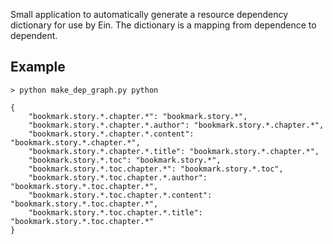 Small application to automatically generate a resource dependency dictionary for use by Ein. The dictionary is a mapping from dependence to dependent.

## Example

```
> python make_dep_graph.py python

{
    "bookmark.story.*.chapter.*": "bookmark.story.*",
    "bookmark.story.*.chapter.*.author": "bookmark.story.*.chapter.*",
    "bookmark.story.*.chapter.*.content": "bookmark.story.*.chapter.*",
    "bookmark.story.*.chapter.*.title": "bookmark.story.*.chapter.*",
    "bookmark.story.*.toc": "bookmark.story.*",
    "bookmark.story.*.toc.chapter.*": "bookmark.story.*.toc",
    "bookmark.story.*.toc.chapter.*.author": "bookmark.story.*.toc.chapter.*",
    "bookmark.story.*.toc.chapter.*.content": "bookmark.story.*.toc.chapter.*",
    "bookmark.story.*.toc.chapter.*.title": "bookmark.story.*.toc.chapter.*"
}
```
